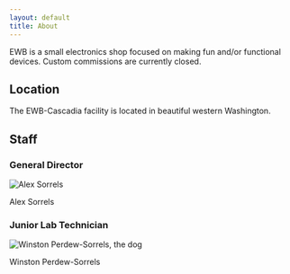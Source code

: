 ```yaml
---
layout: default
title: About
---
```


EWB is a small electronics shop focused on making fun and/or functional devices. Custom commissions are currently closed.

## Location

The EWB-Cascadia facility is located in beautiful western Washington.

## Staff

### General Director

<img src="{{ '/assets/img/alex.jpg' | relative_url }}" alt="Alex Sorrels" class="directory-photo" />

Alex Sorrels

### Junior Lab Technician

<img src="{{ '/assets/img/winston.jpg' | relative_url }}" alt="Winston Perdew-Sorrels, the dog" class="directory-photo" />

Winston Perdew-Sorrels